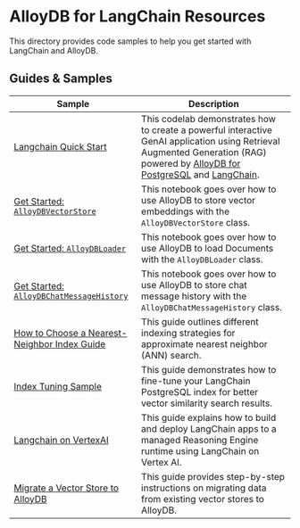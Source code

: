# AlloyDB for LangChain Resources

This directory provides code samples to help you get started with LangChain and AlloyDB.

## Guides & Samples

| Sample | Description |
| ------ | ----------- |
| [Langchain Quick Start](./langchain_quick_start.ipynb) | This codelab demonstrates how to create a powerful interactive GenAI application using Retrieval Augmented Generation (RAG) powered by [AlloyDB for PostgreSQL](https://cloud.google.com/alloydb) and [LangChain](https://www.langchain.com/). |
| [Get Started: `AlloyDBVectorStore`](../docs/vector_store.ipynb) | This notebook goes over how to use AlloyDB to store vector embeddings with the `AlloyDBVectorStore` class. |
| [Get Started: `AlloyDBLoader`](../docs/document_loader.ipynb) | This notebook goes over how to use AlloyDB to load Documents with the `AlloyDBLoader` class. |
| [Get Started: `AlloyDBChatMessageHistory`](../docs/chat_message_history.ipynb) | This notebook goes over how to use AlloyDB to store chat message history with the `AlloyDBChatMessageHistory` class. |
| [How to Choose a Nearest-Neighbor Index Guide](../docs/how_to_choose_an_index_guide.md) | This guide outlines different indexing strategies for approximate nearest neighbor (ANN) search. |
| [Index Tuning Sample](./index_tuning_sample) | This guide demonstrates how to fine-tune your LangChain PostgreSQL index for better vector similarity search results. |
| [Langchain on VertexAI](./langchain_on_vertexai) | This guide explains how to build and deploy LangChain apps to a managed Reasoning Engine runtime using LangChain on Vertex AI. |
| [Migrate a Vector Store to AlloyDB](./migrations/migrate_vectorstore_to_alloydb.md) | This guide provides step-by-step instructions on migrating data from existing vector stores to  AlloyDB. |